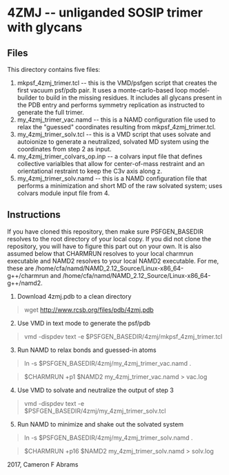 # 4ZMJ -- unliganded SOSIP trimer with glycans

## Files

This directory contains five files:
1. mkpsf_4zmj_trimer.tcl -- this is the VMD/psfgen script that creates the first vacuum psf/pdb pair.  It uses a monte-carlo-based loop model-builder to build in the missing residues.  It includes all glycans present in the PDB entry and performs symmetry replication as instructed to generate the full trimer.
2. my_4zmj_trimer_vac.namd -- this is a NAMD configuration file used to relax the "guessed" coordinates resulting from mkpsf_4zmj_trimer.tcl.
3. my_4zmj_trimer_solv.tcl -- this is a VMD script that uses solvate and autoionize to generate a neutralized, solvated MD system using the coordinates from step 2 as input.
4. my_4zmj_trimer_colvars_op.inp -- a colvars input file that defines collective varialbles that allow for center-of-mass restraint and an orientational restraint to keep the C3v axis along z.
5. my_4zmj_trimer_solv.namd -- this is a NAMD configuration file that performs a minimization and short MD of the raw solvated system; uses colvars module input file from 4.

## Instructions

If you have cloned this repository, then make sure PSFGEN_BASEDIR resolves to the root directory of your local copy.  If you did not
clone the repository, you will have to figure this part out on your own.  It is also assumed below that CHARMRUN resolves to your local charmrun executable and NAMD2 resolves to your local NAMD2 executable.  For me, these are /home/cfa/namd/NAMD_2.12_Source/Linux-x86_64-g++/charmrun and /home/cfa/namd/NAMD_2.12_Source/Linux-x86_64-g++/namd2.

1. Download 4zmj.pdb to a clean directory

> wget http://www.rcsb.org/files/pdb/4zmj.pdb

2. Use VMD in text mode to generate the psf/pdb

> vmd -dispdev text -e $PSFGEN_BASEDIR/4zmj/mkpsf_4zmj_trimer.tcl

3. Run NAMD to relax bonds and guessed-in atoms

> ln -s $PSFGEN_BASEDIR/4zmj/my_4zmj_trimer_vac.namd .

> $CHARMRUN +p1 $NAMD2 my_4zmj_trimer_vac.namd > vac.log

4. Use VMD to solvate and neutralize the output of step 3

> vmd -dispdev text -e $PSFGEN_BASEDIR/4zmj/my_4zmj_trimer_solv.tcl

5. Run NAMD to minimize and shake out the solvated system

> ln -s $PSFGEN_BASEDIR/4zmj/my_4zmj_trimer_solv.namd .

> $CHARMRUN +p16 $NAMD2 my_4zmj_trimer_solv.namd > solv.log

2017, Cameron F Abrams
